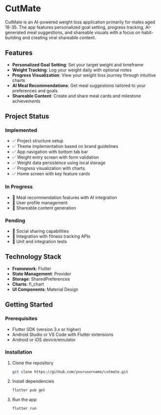 # CutMate

CutMate is an AI-powered weight loss application primarily for males aged 18-35. The app features personalized goal setting, progress tracking, AI-generated meal suggestions, and shareable visuals with a focus on habit-building and creating viral shareable content.

## Features

- **Personalized Goal Setting**: Set your target weight and timeframe
- **Weight Tracking**: Log your weight daily with optional notes
- **Progress Visualization**: View your weight loss journey through intuitive charts
- **AI Meal Recommendations**: Get meal suggestions tailored to your preferences and goals
- **Shareable Content**: Create and share meal cards and milestone achievements

## Project Status

### Implemented
- ✅ Project structure setup
- ✅ Theme implementation based on brand guidelines
- ✅ App navigation with bottom tab bar
- ✅ Weight entry screen with form validation 
- ✅ Weight data persistence using local storage
- ✅ Progress visualization with charts
- ✅ Home screen with key feature cards

### In Progress
- 🔄 Meal recommendation features with AI integration
- 🔄 User profile management
- 🔄 Shareable content generation

### Pending
- 📝 Social sharing capabilities
- 📝 Integration with fitness tracking APIs
- 📝 Unit and integration tests

## Technology Stack

- **Framework**: Flutter
- **State Management**: Provider
- **Storage**: SharedPreferences
- **Charts**: fl_chart
- **UI Components**: Material Design

## Getting Started

### Prerequisites
- Flutter SDK (version 3.x or higher)
- Android Studio or VS Code with Flutter extensions
- Android or iOS device/emulator

### Installation
1. Clone the repository
   ```bash
   git clone https://github.com/yourusername/cutmate.git
   ```

2. Install dependencies
   ```bash
   flutter pub get
   ```

3. Run the app
   ```bash
   flutter run
   ```